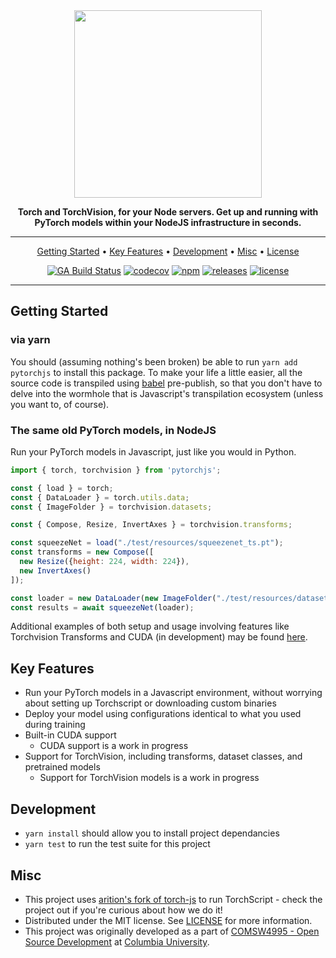 <div align="center">

<img src="https://raw.githubusercontent.com/raghavmecheri/ptjs/master/assets/img/ptjs.png" width="300px">


**Torch and TorchVision, for your Node servers.
Get up and running with PyTorch models within your NodeJS infrastructure in seconds.**

---

<p align="center">
  <a href="#getting-started">Getting Started</a> •
  <a href="#key-features">Key Features</a> •
  <a href="#development">Development</a> •
  <a href="#misc">Misc</a> •
  <a href="#license">License</a>
</p>

[![GA Build Status](https://img.shields.io/github/workflow/status/raghavmecheri/ptjs/Push%20CICD?style=for-the-badge)](https://github.com/raghavmecheri/ptjs/actions)
[![codecov](https://img.shields.io/codecov/c/github/raghavmecheri/ptjs?style=for-the-badge)](https://img.shields.io/codecov/c/github/raghavmecheri/ptjs?style=for-the-badge)
[![npm](https://img.shields.io/npm/v/pytorchjs?style=for-the-badge)](https://www.npmjs.com/package/pytorchjs)
[![releases](https://img.shields.io/github/v/release/raghavmecheri/ptjs?sort=semver&style=for-the-badge)](https://img.shields.io/github/v/release/raghavmecheri/ptjs?sort=semver&style=for-the-badge)
[![license](https://img.shields.io/github/license/raghavmecheri/coms4995?style=for-the-badge)](https://github.com/raghavmecheri/ptjs/blob/master/LICENSE)

</div>

---

## Getting Started
### via yarn
You should (assuming nothing's been broken) be able to run `yarn add pytorchjs` to install this package. To make your life a little easier, all the source code is transpiled using [babel](https://babeljs.io/) pre-publish, so that you don't have to delve into the wormhole that is Javascript's transpilation ecosystem (unless you want to, of course).

### The same old PyTorch models, in NodeJS
Run your PyTorch models in Javascript, just like you would in Python.
```js
import { torch, torchvision } from 'pytorchjs';

const { load } = torch;
const { DataLoader } = torch.utils.data;
const { ImageFolder } = torchvision.datasets;

const { Compose, Resize, InvertAxes } = torchvision.transforms;

const squeezeNet = load("./test/resources/squeezenet_ts.pt");
const transforms = new Compose([
  new Resize({height: 224, width: 224}),
  new InvertAxes()
]);

const loader = new DataLoader(new ImageFolder("./test/resources/dataset"), 1, transforms);
const results = await squeezeNet(loader);
```
Additional examples of both setup and usage involving features like Torchvision Transforms and CUDA (in development) may be found [here](https://github.com/raghavmecheri/ptjs/tree/master/examples).

## Key Features
* Run your PyTorch models in a Javascript environment, without worrying about setting up Torchscript or downloading custom binaries
* Deploy your model using configurations identical to what you used during training
* Built-in CUDA support
	* CUDA support is a work in progress
* Support for TorchVision, including transforms, dataset classes, and pretrained models
	* Support for TorchVision models is a work in progress

## Development
 * ```yarn install``` should allow you to install project dependancies
 * ```yarn test``` to run the test suite for this project

## Misc
* This project uses [arition's fork of torch-js](https://github.com/arition/torch-js) to run TorchScript - check the project out if you're curious about how we do it!
* Distributed under the MIT license. See [LICENSE](./LICENSE) for more information.
* This project was originally developed as a part of [COMSW4995 - Open Source Development](http://www.cs.columbia.edu/~paine/4995/) at [Columbia University](https://www.columbia.edu/).
